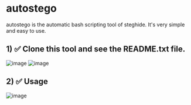 # autostego
autostego is the automatic bash scripting tool of steghide.
It's very simple and easy to use.
## 1) ✅ Clone this tool and see the README.txt file.

![image](https://github.com/dmcyberkiller/autostego/assets/164518476/26af1006-727e-411c-8903-0358965f3716)
![image](https://github.com/dmcyberkiller/autostego/assets/164518476/d5d6b529-c37e-40a8-a0cf-ea6afc41ae66)


## 2) ✅ Usage
![image](https://github.com/dmcyberkiller/autostego/assets/164518476/0b25ca0b-8b0a-41e6-bc34-05da34e9b2ed)
